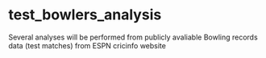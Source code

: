 # test_bowlers_analysis
Several analyses will be performed from publicly avaliable Bowling records data (test matches) from ESPN cricinfo website

